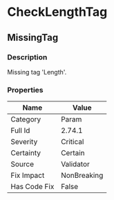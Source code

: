 ﻿---  
uid: Validator_2_74_1  
---

# CheckLengthTag

## MissingTag

### Description

Missing tag 'Length'.

### Properties

| Name         | Value       |
| ------------ | ----------- |
| Category     | Param       |
| Full Id      | 2.74.1      |
| Severity     | Critical    |
| Certainty    | Certain     |
| Source       | Validator   |
| Fix Impact   | NonBreaking |
| Has Code Fix | False       |
